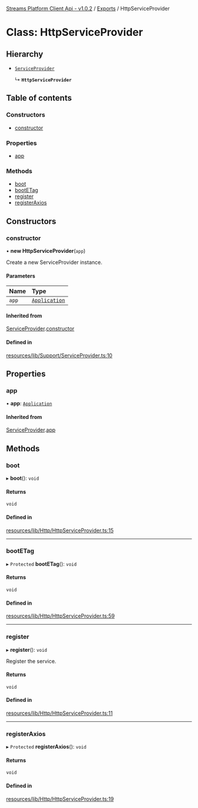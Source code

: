 [Streams Platform Client Api - v1.0.2](../README.md) / [Exports](../modules.md) / HttpServiceProvider

# Class: HttpServiceProvider

## Hierarchy

- [`ServiceProvider`](ServiceProvider.md)

  ↳ **`HttpServiceProvider`**

## Table of contents

### Constructors

- [constructor](HttpServiceProvider.md#constructor)

### Properties

- [app](HttpServiceProvider.md#app)

### Methods

- [boot](HttpServiceProvider.md#boot)
- [bootETag](HttpServiceProvider.md#bootetag)
- [register](HttpServiceProvider.md#register)
- [registerAxios](HttpServiceProvider.md#registeraxios)

## Constructors

### constructor

• **new HttpServiceProvider**(`app`)

Create a new ServiceProvider instance.

#### Parameters

| Name | Type |
| :------ | :------ |
| `app` | [`Application`](Application.md) |

#### Inherited from

[ServiceProvider](ServiceProvider.md).[constructor](ServiceProvider.md#constructor)

#### Defined in

[resources/lib/Support/ServiceProvider.ts:10](https://github.com/laravel-streams/streams-core/blob/e866e1454/resources/lib/Support/ServiceProvider.ts#L10)

## Properties

### app

• **app**: [`Application`](Application.md)

#### Inherited from

[ServiceProvider](ServiceProvider.md).[app](ServiceProvider.md#app)

## Methods

### boot

▸ **boot**(): `void`

#### Returns

`void`

#### Defined in

[resources/lib/Http/HttpServiceProvider.ts:15](https://github.com/laravel-streams/streams-core/blob/e866e1454/resources/lib/Http/HttpServiceProvider.ts#L15)

___

### bootETag

▸ `Protected` **bootETag**(): `void`

#### Returns

`void`

#### Defined in

[resources/lib/Http/HttpServiceProvider.ts:59](https://github.com/laravel-streams/streams-core/blob/e866e1454/resources/lib/Http/HttpServiceProvider.ts#L59)

___

### register

▸ **register**(): `void`

Register the service.

#### Returns

`void`

#### Defined in

[resources/lib/Http/HttpServiceProvider.ts:11](https://github.com/laravel-streams/streams-core/blob/e866e1454/resources/lib/Http/HttpServiceProvider.ts#L11)

___

### registerAxios

▸ `Protected` **registerAxios**(): `void`

#### Returns

`void`

#### Defined in

[resources/lib/Http/HttpServiceProvider.ts:19](https://github.com/laravel-streams/streams-core/blob/e866e1454/resources/lib/Http/HttpServiceProvider.ts#L19)
